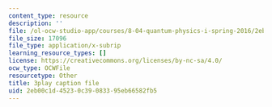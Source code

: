 ```yaml
---
content_type: resource
description: ''
file: /ol-ocw-studio-app/courses/8-04-quantum-physics-i-spring-2016/2eb00c1d45230c39083395eb66582fb5_0USje5vTIKs.srt
file_size: 17096
file_type: application/x-subrip
learning_resource_types: []
license: https://creativecommons.org/licenses/by-nc-sa/4.0/
ocw_type: OCWFile
resourcetype: Other
title: 3play caption file
uid: 2eb00c1d-4523-0c39-0833-95eb66582fb5
---
```

